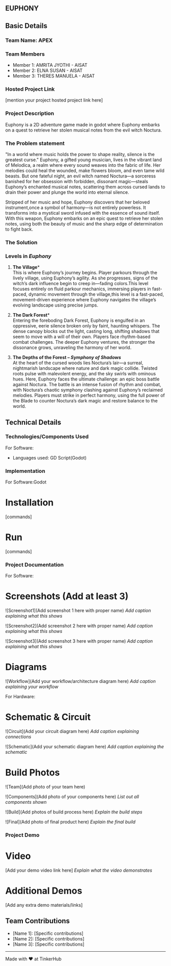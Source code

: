 ## EUPHONY


## Basic Details
### Team Name: APEX


### Team Members
- Member 1: AMRITA JYOTHI - AISAT
- Member 2: ELNA SUSAN - AISAT
- Member 3: THERES MANUELA - AISAT

### Hosted Project Link
[mention your project hosted project link here]

### Project Description
Euphony is a 2D adventure game made in godot where Euphony embarks on a quest to retrieve her stolen musical notes from the evil witch Noctura.
### The Problem statement
"In a world where music holds the power to shape reality, silence is the greatest curse."
Euphony, a gifted young musician, lives in the vibrant land of Melodica, a realm where every sound weaves into the fabric of life. Her melodies could heal the wounded, make flowers bloom, and even tame wild beasts. But one fateful night, an evil witch named Noctura—a sorceress banished for her obsession with forbidden, dissonant magic—steals Euphony’s enchanted musical notes, scattering them across cursed lands to drain their power and plunge the world into eternal silence.

Stripped of her music and hope, Euphony discovers that her beloved instrument,once a symbol of harmony—is not entirely powerless. It transforms into a mystical sword infused with the essence of sound itself. With this weapon, Euphony embarks on an epic quest to retrieve her stolen notes, using both the beauty of music and the sharp edge of determination to fight back.

### The Solution
### **Levels in *Euphony***  

1. **The Village***  
   This is where Euphony’s journey begins.  Player  parkours through the lively village, using Euphony’s agility. As she progresses, signs of the witch’s dark influence begin to creep in—fading colors.This level focuses entirely on fluid parkour mechanics, immersing players in fast-paced, dynamic movement through the village,this level is a fast-paced, movement-driven experience where Euphony navigates the village’s evolving landscape using precise jumps.
2. **The Dark Forest***  
   Entering the foreboding Dark Forest, Euphony is engulfed in an oppressive, eerie silence broken only by faint, haunting whispers. The dense canopy blocks out the light, casting long, shifting shadows that seem to move with a will of their own. Players face rhythm-based combat challenges. The deeper Euphony ventures, the stronger the dissonance grows, unraveling the harmony of her world.  

3. **The Depths of the Forest – *Symphony of Shadows***  
   At the heart of the cursed woods lies Noctura’s lair—a surreal, nightmarish landscape where nature and dark magic collide. Twisted roots pulse with malevolent energy, and the sky swirls with ominous hues. Here, Euphony faces the ultimate challenge: an epic boss battle against Noctura. The battle is an intense fusion of rhythm and combat, with Noctura’s chaotic symphony clashing against Euphony’s reclaimed melodies. Players must strike in perfect harmony, using the full power of the Blade to counter Noctura’s dark magic and restore balance to the world.  
## Technical Details
### Technologies/Components Used
For Software:
- Languages used: GD Script(Godot)
### Implementation
For Software:Godot
# Installation
[commands]

# Run
[commands]

### Project Documentation
For Software:

# Screenshots (Add at least 3)
![Screenshot1](Add screenshot 1 here with proper name)
*Add caption explaining what this shows*

![Screenshot2](Add screenshot 2 here with proper name)
*Add caption explaining what this shows*

![Screenshot3](Add screenshot 3 here with proper name)
*Add caption explaining what this shows*

# Diagrams
![Workflow](Add your workflow/architecture diagram here)
*Add caption explaining your workflow*

For Hardware:

# Schematic & Circuit
![Circuit](Add your circuit diagram here)
*Add caption explaining connections*

![Schematic](Add your schematic diagram here)
*Add caption explaining the schematic*

# Build Photos
![Team](Add photo of your team here)


![Components](Add photo of your components here)
*List out all components shown*

![Build](Add photos of build process here)
*Explain the build steps*

![Final](Add photo of final product here)
*Explain the final build*

### Project Demo
# Video
[Add your demo video link here]
*Explain what the video demonstrates*

# Additional Demos
[Add any extra demo materials/links]

## Team Contributions
- [Name 1]: [Specific contributions]
- [Name 2]: [Specific contributions]
- [Name 3]: [Specific contributions]

---
Made with ❤️ at TinkerHub
